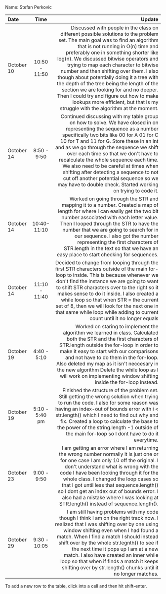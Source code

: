 Name: Stefan Perkovic

| Date       |      Time      |                                                                                                                                                                                                                                                                                                                                                                                                                                                                                                                                                                                                        Update |
|:-----------|:--------------:|--------------------------------------------------------------------------------------------------------------------------------------------------------------------------------------------------------------------------------------------------------------------------------------------------------------------------------------------------------------------------------------------------------------------------------------------------------------------------------------------------------------------------------------------------------------------------------------------------------------:|
| October 10 | 10:50 - 11:50  | Discussed with people in the class on different possible solutions to the problem set. The main goal was to find an algorithm that is not running in O(n) time and preferably one in something shorter like log(n). We discussed bitwise operators and trying to map each character to bitwise number and then shifting over them. I also though about potentially doing it a tree with the depth of the tree being the length of the section we are looking for and no deeper. Then I could try and figure out how to make lookups more efficient, but that is my struggle with the algorithm at the moment. |
| October 14 |  8:50 - 9:50   |                                                                      Continued discussing with my table group on how to solve. We have closed in on representing the sequence as a number specifically two bits like 00 for A 01 for C 10 for T and 11 for G. Store these in an int and as we go through the sequence we shift over each time so that we don't have to recalculate the whole sequence each time. We also need to be careful at times when shifting after detecting a sequence to not cut off another potential sequence so we may have to double check. Started working on trying to code it. |
| October 14 |  10:40-11:10   |                                                                                                                                                                                       Worked on going through the STR and mapping it to a number. Created a map of length for where I can easily get the two bit number associated with each letter value. Then I looped through the STR to have the number that we are going to search for in our sequence. I also got the number representing the first characters of STR.length in the text so that we have an easy place to start checking for sequences. |
| October 14 | 11:10 - 11:40  |                                                                                                                                                         Decided to change from looping through the first STR characters outside of the main for-loop to inside. This is because whenever we don't find the instance we are going to want to shift STR characters over to the right so it makes sense to do it inside. I also created a while loop so that when STR = the current set of 8, then we will look for the next one in that same while loop while adding to current count until it no longer equals |
| October 19 |  4:40 - 5:10   |                                                                                                                                                                                        Worked on staring to implement the algorithm we learned in class. Calculated both the STR and the first characters of STR.length outside the for-loop in order to make it easy to start with our comparisons and not have to do them in the for-loop. Also deleted my map as it isn't neccesary in the new algorithm Delete the while loop as I will work on implementing window shifting inside the for-loop instead. |
| October 19 | 5:10 - 5:40 pm |                                                                                                                                                                                                                                 Finished the structure of the problem set. Still getting the wrong solution when trying to run the code. I also for some reason was having an index-out of bounds error with i < str.length() which I need to find out why and fix. Created a loop to calculate the base to the power of the string.length -1 outside of the main for-loop so I dont have to do it everytime. |
| October 23 |  9:00 - 9:50   |                                                                                                                                                             I am getting an error where I am returning the wrong number normally it is just one or for one case I am only 10 off the original. I don't understand what is wrong with the code I have been looking through it for the whole class. I changed the loop cases so that I got until less that sequence.length() so I dont get an index out of bounds error. I also had a mistake where I was looking at STR.length() instead of sequence.length(). |
| October 29 |  9:30 - 10:05  |                                                                                                                                         I am still having problems with my code though I think I am on the right track now. I realized that I was shifting over by one using window shifting even when I had found a match. When I find a match I should instead shift over by the whole str.legnth() to see if the next time it pops up I am at a new match. I also have created an inner while loop so that when if finds a match it keeps shifting over by str.length() chunks until it no longer matches. |


To add a new row to the table, click into a cell and then hit shift-enter.